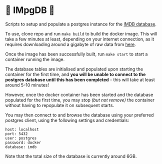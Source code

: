 # 🎥 IMpgDB 💽

Scripts to setup and populate a postgres instance for the [IMDB database](https://www.imdb.com/interfaces/).

To use, clone repo and run `make build` to build the docker image. This will take a few minutes at least, depending on your internet connection, as it requires downloading around a gigabyte of raw data from [here](https://datasets.imdbws.com/).

Once the image has been successfully built, run `make start` to start a container running the image.

The database tables are initialised and populated upon starting the container for the first time, and **you will be unable to connect to the postgres database until this has been completed** - this will take at least around 5-10 minutes! 

However, once the docker container has been started and the database populated for the first time, you may stop *(but not remove)* the container without having to repopulate it on subsequent starts.  

You may then connect to and browse the database using your preferred postgres client, using the following settings and credentials:
```
host: localhost
port: 5432
user: postgres
password: docker
database: imdb
```

Note that the total size of the database is currently around 6GB.

